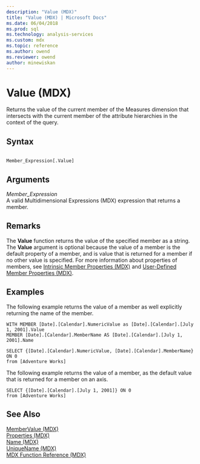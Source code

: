 ```yaml
---
description: "Value (MDX)"
title: "Value (MDX) | Microsoft Docs"
ms.date: 06/04/2018
ms.prod: sql
ms.technology: analysis-services
ms.custom: mdx
ms.topic: reference
ms.author: owend
ms.reviewer: owend
author: minewiskan
---
```

# Value (MDX)


  Returns the value of the current member of the Measures dimension that intersects with the current member of the attribute hierarchies in the context of the query.  
  
## Syntax  
  
```  
  
Member_Expression[.Value]   
```  
  
## Arguments  
 *Member_Expression*  
 A valid Multidimensional Expressions (MDX) expression that returns a member.  
  
## Remarks  
 The **Value** function returns the value of the specified member as a string. The **Value** argument is optional because the value of a member is the default property of a member, and is value that is returned for a member if no other value is specified. For more information about properties of members, see [Intrinsic Member Properties &#40;MDX&#41;](https://docs.microsoft.com/analysis-services/multidimensional-models/mdx/mdx-member-properties-intrinsic-member-properties) and [User-Defined Member Properties &#40;MDX&#41;](https://docs.microsoft.com/analysis-services/multidimensional-models/mdx/mdx-member-properties-user-defined-member-properties).  
  
## Examples  
 The following example returns the value of a member as well explicitly returning the name of the member.  
  
```  
WITH MEMBER [Date].[Calendar].NumericValue as [Date].[Calendar].[July 1, 2001].Value  
MEMBER [Date].[Calendar].MemberName AS [Date].[Calendar].[July 1, 2001].Name  
  
SELECT {[Date].[Calendar].NumericValue, [Date].[Calendar].MemberName} ON 0  
from [Adventure Works]  
```  
  
 The following example returns the value of a member, as the default value that is returned for a member on an axis.  
  
```  
SELECT {[Date].[Calendar].[July 1, 2001]} ON 0  
from [Adventure Works]  
```  
  
## See Also  
 [MemberValue &#40;MDX&#41;](../mdx/membervalue-mdx.md)   
 [Properties &#40;MDX&#41;](../mdx/properties-mdx.md)   
 [Name &#40;MDX&#41;](../mdx/name-mdx.md)   
 [UniqueName &#40;MDX&#41;](../mdx/uniquename-mdx.md)   
 [MDX Function Reference &#40;MDX&#41;](../mdx/mdx-function-reference-mdx.md)  
  
  
